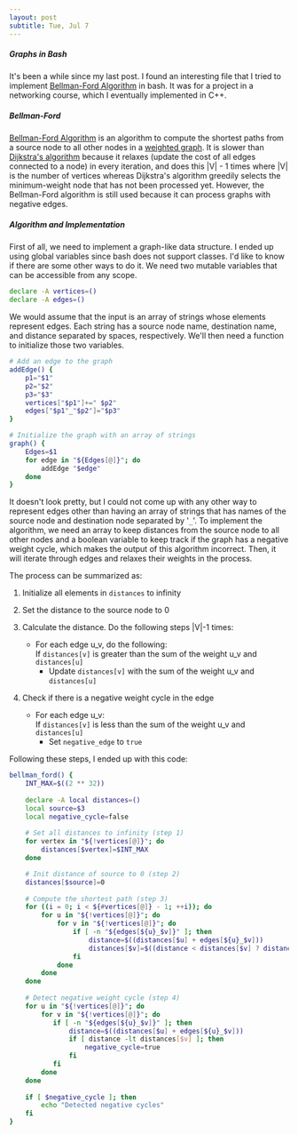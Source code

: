 ```yaml
---
layout: post
subtitle: Tue, Jul 7
---
```


##### Graphs in Bash
It's been a while since my last post. I found an interesting file that I tried 
to implement [Bellman-Ford Algorithm] in bash. It was for a project in a 
networking course, which I eventually implemented in C++.

##### Bellman-Ford
[Bellman-Ford Algorithm] is an algorithm to compute the shortest paths from a 
source node to all other nodes in a [weighted graph]. It is slower than 
[Dijkstra's algorithm] because it relaxes (update the cost of all edges 
connected to a node) in every iteration, and 
does this |V| - 1 times where |V| is the number of vertices whereas Dijkstra's 
algorithm greedily selects the minimum-weight node that has not been processed 
yet. However, the Bellman-Ford algorithm is still used because it can process 
graphs with negative edges.  


##### Algorithm and Implementation
First of all, we need to implement a graph-like data structure. I ended up using 
global variables since bash does not support classes. I'd like to know if there 
are some other ways to do it. We need two mutable variables that can be accessible 
from any scope.
```bash
declare -A vertices=()
declare -A edges=()
```
We would assume that the input is an array of strings whose elements represent 
edges. Each string has a source node name, destination name, and distance 
separated by spaces, respectively. We'll then need a function to initialize 
those two variables.
```bash
# Add an edge to the graph
addEdge() {
    p1="$1"
    p2="$2"
    p3="$3"
    vertices["$p1"]+=" $p2"
    edges["$p1"_"$p2"]="$p3"
}

# Initialize the graph with an array of strings
graph() {
    Edges=$1 
    for edge in "${Edges[@]}"; do
        addEdge "$edge"
    done
}
```
It doesn't look pretty, but I could not come up with any other way to 
represent edges other than having an array of strings that has names of the 
source node and destination node separated by '`_`'. To implement the algorithm, 
we need an array to keep distances from the source node to all other nodes and a 
 boolean variable to keep track if the graph has a negative weight cycle, which 
 makes the output of this algorithm incorrect. Then, it will iterate through 
 edges and relaxes their weights in the process.

The process can be summarized as:
1. Initialize all elements in `distances` to infinity
2. Set the distance to the source node to 0
3. Calculate the distance. Do the following steps |V|-1 times:
   - For each edge u_v, do the following:  
     If `distances[v]` is greater than the sum of the weight u_v and `distances[u]`  
     - Update `distances[v]` with the sum of the weight u_v and `distances[u]`
     
4. Check if there is a negative weight cycle in the edge
   - For each edge u_v:  
     If `distances[v]` is less than the sum of the weight u_v and `distances[u]`  
     - Set `negative_edge` to `true`

Following these steps, I ended up with this code:
```bash
bellman_ford() {
    INT_MAX=$((2 ** 32))
    
    declare -A local distances=()
    local source=$3
    local negative_cycle=false
    
    # Set all distances to infinity (step 1)
    for vertex in "${!vertices[@]}"; do
        distances[$vertex]=$INT_MAX
    done

    # Init distance of source to 0 (step 2)
    distances[$source]=0
    
    # Compute the shortest path (step 3)
    for ((i = 0; i < ${#vertices[@]} - 1; ++i)); do
        for u in "${!vertices[@]}"; do
            for v in "${!vertices[@]}"; do
                if [ -n "${edges[${u}_$v]}" ]; then
                    distance=$((distances[$u] + edges[${u}_$v]))
                    distances[$v]=$((distance < distances[$v] ? distance : distances[${v}]))
                fi
            done
        done
    done
    
    # Detect negative weight cycle (step 4)
    for u in "${!vertices[@]}"; do
        for v in "${!vertices[@]}"; do
           if [ -n "${edges[${u}_$v]}" ]; then
               distance=$((distances[$u] + edges[${u}_$v]))
               if [ distance -lt distances[$v] ]; then
                   negative_cycle=true
               fi
           fi
        done
    done
    
    if [ $negative_cycle ]; then
        echo "Detected negative cycles"
    fi
}
```

[Bellman-Ford Algorithm]: https://en.wikipedia.org/wiki/Bellman%E2%80%93Ford_algorithm
[Dijkstra's algorithm]: https://en.wikipedia.org/wiki/Dijkstra%27s_algorithm
[weighted graph]: https://en.wikipedia.org/wiki/Directed_graph
